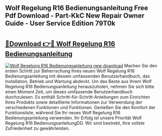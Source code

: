 ## Wolf Regelung R16 Bedienungsanleitung Free Pdf Download - Part-KkC New Repair Owner Guide - User Service Edition 79T0k

# <h2><a href="http://df641ox.blite.top/?on=Wolf+Regelung+R16+Bedienungsanleitung">🔗Download 👉🔴 Wolf Regelung R16 Bedienungsanleitung</a></h2>

[![Wolf Regelung R16 Bedienungsanleitung new download](https://i.imgur.com/lujVjoI.png)](http://df641ox.blite.top/?on=Wolf+Regelung+R16+Bedienungsanleitung)
Machen Sie den ersten Schritt zur Beherrschung Ihres neuen Wolf Regelung R16 Bedienungsanleitung mit diesem umfassenden Benutzerhandbuch, das Installation, Betrieb und Wartung abdeckt. Um das Beste aus Ihrem Wolf Regelung R16 Bedienungsanleitung herauszuholen, nehmen Sie sich bitte einen Moment Zeit, um dieses umfassende Benutzerhandbuch durchzulesen. Es enthält Schritt-für-Schritt-Anleitungen zum Einrichten Ihres Produkts sowie detaillierte Informationen zur Verwendung der verschiedenen Funktionen und Funktionen. Genießen Sie den Komfort der Funktionsliste, während Sie Ihr neues Wolf Regelung R16 Bedienungsanleitung verwenden. Ihr Erfolg ist unsere Priorität Wolf Regelung R16 BedienungsanleitungDD. Wir sind bestrebt, Ihre vollste Zufriedenheit zu gewährleisten.
